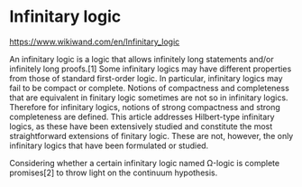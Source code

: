 # Infinitary logic

https://www.wikiwand.com/en/Infinitary_logic

An infinitary logic is a logic that allows infinitely long statements and/or infinitely long proofs.[1] Some infinitary logics may have different properties from those of standard first-order logic. In particular, infinitary logics may fail to be compact or complete. Notions of compactness and completeness that are equivalent in finitary logic sometimes are not so in infinitary logics. Therefore for infinitary logics, notions of strong compactness and strong completeness are defined. This article addresses Hilbert-type infinitary logics, as these have been extensively studied and constitute the most straightforward extensions of finitary logic. These are not, however, the only infinitary logics that have been formulated or studied.

Considering whether a certain infinitary logic named Ω-logic is complete promises[2] to throw light on the continuum hypothesis.